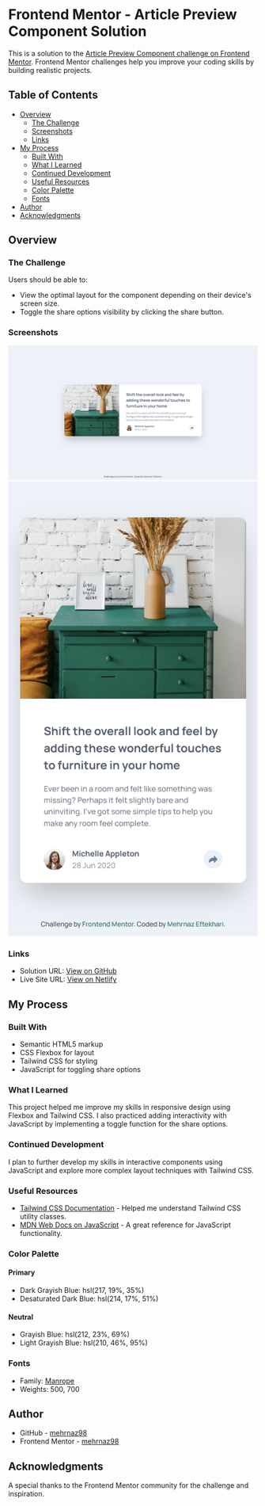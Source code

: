 # Frontend Mentor - Article Preview Component Solution

This is a solution to the [Article Preview Component challenge on Frontend Mentor](https://www.frontendmentor.io/challenges/article-preview-component-dYBN_pYFT). Frontend Mentor challenges help you improve your coding skills by building realistic projects.

## Table of Contents

- [Overview](#overview)
  - [The Challenge](#the-challenge)
  - [Screenshots](#screenshots)
  - [Links](#links)
- [My Process](#my-process)
  - [Built With](#built-with)
  - [What I Learned](#what-i-learned)
  - [Continued Development](#continued-development)
  - [Useful Resources](#useful-resources)
  - [Color Palette](#color-palette)
  - [Fonts](#fonts)
- [Author](#author)
- [Acknowledgments](#acknowledgments)

## Overview

### The Challenge

Users should be able to:

- View the optimal layout for the component depending on their device's screen size.
- Toggle the share options visibility by clicking the share button.

### Screenshots

![Screenshot 1](./src/assets/screenshots/Screenshot-1.png)
![Screenshot 2](./src/assets/screenshots/Screenshot-2.png)

### Links

- Solution URL: [View on GitHub](https://github.com/mehrnaz98/article-preview-component.git)
- Live Site URL: [View on Netlify](https://chic-cupcake-754978.netlify.app/)

## My Process

### Built With

- Semantic HTML5 markup
- CSS Flexbox for layout
- Tailwind CSS for styling
- JavaScript for toggling share options

### What I Learned

This project helped me improve my skills in responsive design using Flexbox and Tailwind CSS. I also practiced adding interactivity with JavaScript by implementing a toggle function for the share options.

### Continued Development

I plan to further develop my skills in interactive components using JavaScript and explore more complex layout techniques with Tailwind CSS.

### Useful Resources

- [Tailwind CSS Documentation](https://tailwindcss.com/docs) - Helped me understand Tailwind CSS utility classes.
- [MDN Web Docs on JavaScript](https://developer.mozilla.org/en-US/docs/Web/JavaScript) - A great reference for JavaScript functionality.

### Color Palette

#### Primary

- Dark Grayish Blue: hsl(217, 19%, 35%)
- Desaturated Dark Blue: hsl(214, 17%, 51%)

#### Neutral

- Grayish Blue: hsl(212, 23%, 69%)
- Light Grayish Blue: hsl(210, 46%, 95%)

### Fonts

- Family: [Manrope](https://fonts.google.com/specimen/Manrope)
- Weights: 500, 700

## Author

- GitHub - [mehrnaz98](https://github.com/mehrnaz98)
- Frontend Mentor - [mehrnaz98](https://www.frontendmentor.io/profile/mehrnaz98)

## Acknowledgments

A special thanks to the Frontend Mentor community for the challenge and inspiration.

